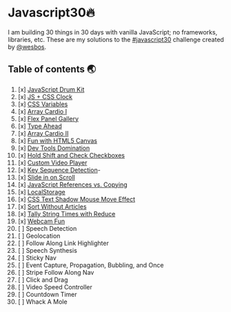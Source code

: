 # Javascript30🔥

I am building 30 things in 30 days with vanilla JavaScript; no frameworks, libraries, etc. These are my solutions to the [#javascript30](https://javascript30.com) challenge created by [@wesbos](https://github.com/wesbos).

## Table of contents 🌏

1. [x] [JavaScript Drum Kit](https://pouyio.github.io/01-drum-kit)
2. [x] [JS + CSS Clock](https://pouyio.github.io/02-clock)
3. [x] [CSS Variables](https://pouyio.github.io/03-css-variables)
4. [x] [Array Cardio I](https://pouyio.github.io/04-array-cardio-i)
5. [x] [Flex Panel Gallery](https://pouyio.github.io/05-flex-panel-image-gallery)
6. [x] [Type Ahead](https://pouyio.github.io/06-type-ahead)
7. [x] [Array Cardio II](https://pouyio.github.io/07-array-cardio-ii)
8. [x] [Fun with HTML5 Canvas](https://pouyio.github.io/08-fun-with-HTML5-canvas)
9. [x] [Dev Tools Domination](https://pouyio.github.io/09-must-know-dev-tool-tips)
10. [x] [Hold Shift and Check Checkboxes](https://pouyio.github.io/10-hold-shift-and-check-checkboxes)
11. [x] [Custom Video Player](https://pouyio.github.io/11-custom-html5-video-player)
12. [x] [Key Sequence Detection](https://pouyio.github.io/12-key-sequence-detection)-
13. [x] [Slide in on Scroll](https://pouyio.github.io/13-slide-in-on-scroll)
14. [x] [JavaScript References vs. Copying](https://pouyio.github.io/14-reference-copying)
15. [x] [LocalStorage](https://pouyio.github.io/15-localStorage)
16. [x] [CSS Text Shadow Mouse Move Effect](https://pouyio.github.io/16-text-shadow)
17. [x] [Sort Without Articles](https://pouyio.github.io/17-sorting-without-articles)
18. [x] [Tally String Times with Reduce](https://pouyio.github.io/18-tally-strings)
19. [x] [Webcam Fun](https://pouyio.github.io/javascript30/19-webcam-fun)
20. [ ] Speech Detection
21. [ ] Geolocation
22. [ ] Follow Along Link Highlighter
23. [ ] Speech Synthesis
24. [ ] Sticky Nav
25. [ ] Event Capture, Propagation, Bubbling, and Once
26. [ ] Stripe Follow Along Nav
27. [ ] Click and Drag
28. [ ] Video Speed Controller
29. [ ] Countdown Timer
30. [ ] Whack A Mole
